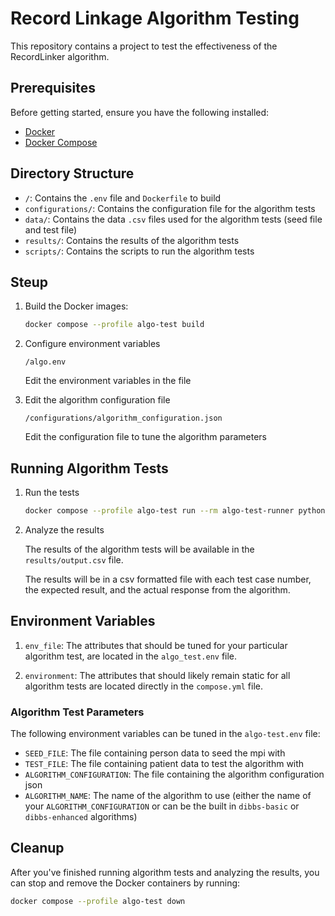 # Record Linkage Algorithm Testing

This repository contains a project to test the effectiveness of the RecordLinker algorithm.

## Prerequisites

Before getting started, ensure you have the following installed:

- [Docker](https://docs.docker.com/engine/install/)
- [Docker Compose](https://docs.docker.com/compose/install/)

## Directory Structure

- `/`: Contains the `.env` file and `Dockerfile` to build
- `configurations/`: Contains the configuration file for the algorithm tests
- `data/`: Contains the data `.csv` files used for the algorithm tests (seed file and test file)
- `results/`: Contains the results of the algorithm tests
- `scripts/`: Contains the scripts to run the algorithm tests

## Steup

1. Build the Docker images:

    ```bash
    docker compose --profile algo-test build
    ```

2. Configure environment variables

    `/algo.env`
    
    Edit the environment variables in the file

3. Edit the algorithm configuration file

    `/configurations/algorithm_configuration.json`

    Edit the configuration file to tune the algorithm parameters

## Running Algorithm Tests

1. Run the tests

    ```bash
    docker compose --profile algo-test run --rm algo-test-runner python scripts/run_test.py
    ```

2. Analyze the results

    The results of the algorithm tests will be available in the `results/output.csv` file.

    The results will be in a csv formatted file with each test case number, the expected result, and the actual response from the algorithm.

## Environment Variables

1. `env_file`: The attributes that should be tuned for your particular algorithm test,
    are located in the `algo_test.env` file.

2. `environment`: The attributes that should likely remain static for all algorithm tests are located directly in the `compose.yml` file.

### Algorithm Test Parameters

The following environment variables can be tuned in the `algo-test.env` file:

- `SEED_FILE`: The file containing person data to seed the mpi with
- `TEST_FILE`: The file containing patient data to test the algorithm with
- `ALGORITHM_CONFIGURATION`: The file containing the algorithm configuration json
- `ALGORITHM_NAME`: The name of the algorithm to use (either the name of your `ALGORITHM_CONFIGURATION` or can be the built in `dibbs-basic` or `dibbs-enhanced` algorithms)


## Cleanup

After you've finished running algorithm tests and analyzing the results, you can stop and remove the Docker containers by running:

```bash
docker compose --profile algo-test down
```